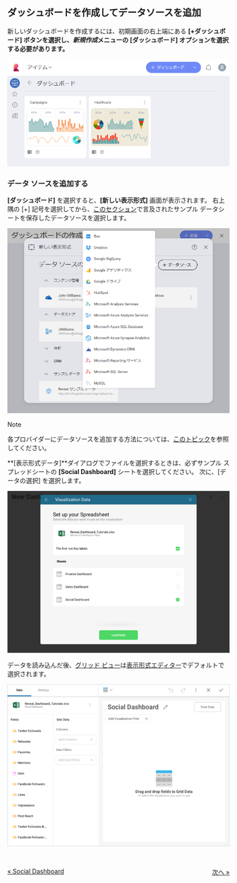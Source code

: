 ## ダッシュボードを作成してデータソースを追加

新しいダッシュボードを作成するには、初期画面の右上端にある **[+ダッシュボード] ボタンを選択し、*新規作成*メニューの **[ダッシュボード]** オプションを選択する必要があります。**

![Access New Dashboard menu](images/create-new-dashboard.png)

### データ ソースを追加する

**[ダッシュボード]** を選択すると、**[新しい表示形式]** 画面が表示されます。
右上隅の [+] 記号を選択してから、[このセクション](~/jp/dashboard-tutorials/finance-dashboard/index.html#sample-datasheet)で言及されたサンプル データシートを保存したデータソースを選択します。

![creatingnewvisualization\_all](images/creating-new-visualization.png)

>[!NOTE]
>各プロバイダーにデータソースを追加する方法については、[このトピック](~/jp/datasources/data-sources.md)を参照してください。

**[表示形式データ]**ダイアログでファイルを選択するときは、必ずサンプル スプレッドシートの **[Social Dashboard]** シートを選択してください。
次に、[データの選択] を選択します。

![SelectingSocialSheet\_All](images/SelectingSocialSheet_All.png)

データを読み込んだ後、[グリッド ビュー](~/jp/data-visualizations/grid-view.md)は[表示形式エディター](~/jp/data-visualizations/visualizations-editor.md)でデフォルトで選択されます。

![SocialFirstVisualizationGrid\_All](images/SocialFirstVisualizationGrid_All.png)

 

<style>
.previous {
    text-align: left
}

.next {
    float: right
}

</style>

<a href="social-dashboard-tutorial.md" class="previous">&laquo; Social Dashboard</a>
<a href="social-selecting-data-visualization.md" class="next">次へ &raquo;</a>

